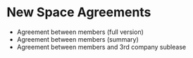 # New Space Agreements

- Agreement between members (full version)
- Agreement between members (summary)
- Agreement between members and 3rd company sublease 


